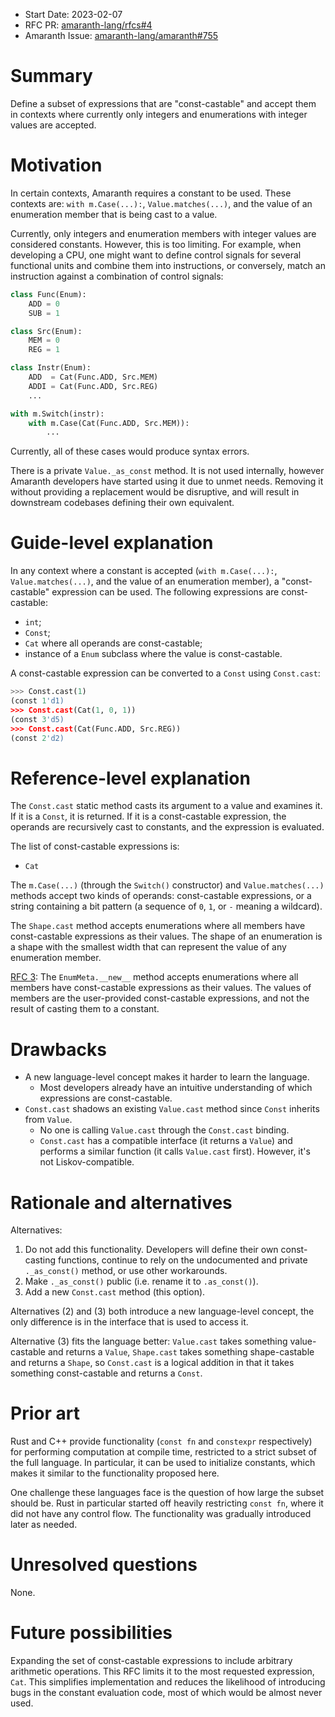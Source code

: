 - Start Date: 2023-02-07
- RFC PR: [amaranth-lang/rfcs#4](https://github.com/amaranth-lang/rfcs/pull/4)
- Amaranth Issue: [amaranth-lang/amaranth#755](https://github.com/amaranth-lang/amaranth/issues/755)

# Summary
[summary]: #summary

Define a subset of expressions that are "const-castable" and accept them in contexts where currently only integers and enumerations with integer values are accepted.

# Motivation
[motivation]: #motivation

In certain contexts, Amaranth requires a constant to be used. These contexts are: `with m.Case(...):`, `Value.matches(...)`, and the value of an enumeration member that is being cast to a value.

Currently, only integers and enumeration members with integer values are considered constants. However, this is too limiting. For example, when developing a CPU, one might want to define control signals for several functional units and combine them into instructions, or conversely, match an instruction against a combination of control signals:

```python
class Func(Enum):
    ADD = 0
    SUB = 1

class Src(Enum):
    MEM = 0
    REG = 1

class Instr(Enum):
    ADD  = Cat(Func.ADD, Src.MEM)
    ADDI = Cat(Func.ADD, Src.REG)
    ...

with m.Switch(instr):
    with m.Case(Cat(Func.ADD, Src.MEM)):
        ...
```

Currently, all of these cases would produce syntax errors.

There is a private `Value._as_const` method. It is not used internally, however Amaranth developers have started using it due to unmet needs. Removing it without providing a replacement would be disruptive, and will result in downstream codebases defining their own equivalent.

# Guide-level explanation
[guide-level-explanation]: #guide-level-explanation

In any context where a constant is accepted (`with m.Case(...):`, `Value.matches(...)`, and the value of an enumeration member), a "const-castable" expression can be used. The following expressions are const-castable:
* `int`;
* `Const`;
* `Cat` where all operands are const-castable;
* instance of a `Enum` subclass where the value is const-castable.

A const-castable expression can be converted to a `Const` using `Const.cast`:

```python
>>> Const.cast(1)
(const 1'd1)
>>> Const.cast(Cat(1, 0, 1))
(const 3'd5)
>>> Const.cast(Cat(Func.ADD, Src.REG))
(const 2'd2)
```

# Reference-level explanation
[reference-level-explanation]: #reference-level-explanation

The `Const.cast` static method casts its argument to a value and examines it. If it is a `Const`, it is returned. If it is a const-castable expression, the operands are recursively cast to constants, and the expression is evaluated.

The list of const-castable expressions is:
* `Cat`

The `m.Case(...)` (through the `Switch()` constructor) and `Value.matches(...)` methods accept two kinds of operands: const-castable expressions, or a string containing a bit pattern (a sequence of `0`, `1`, or `-` meaning a wildcard).

The `Shape.cast` method accepts enumerations where all members have const-castable expressions as their values. The shape of an enumeration is a shape with the smallest width that can represent the value of any enumeration member.

[RFC 3][]: The `EnumMeta.__new__` method accepts enumerations where all members have const-castable expressions as their values. The values of members are the user-provided const-castable expressions, and not the result of casting them to a constant.

[rfc 3]: enumeration-shapes.html

# Drawbacks
[drawbacks]: #drawbacks

- A new language-level concept makes it harder to learn the language.
  - Most developers already have an intuitive understanding of which expressions are const-castable.
- `Const.cast` shadows an existing `Value.cast` method since `Const` inherits from `Value`.
  - No one is calling `Value.cast` through the `Const.cast` binding.
  - `Const.cast` has a compatible interface (it returns a `Value`) and performs a similar function (it calls `Value.cast` first). However, it's not Liskov-compatible.

# Rationale and alternatives
[rationale-and-alternatives]: #rationale-and-alternatives

Alternatives:

1. Do not add this functionality. Developers will define their own const-casting functions, continue to rely on the undocumented and private `._as_const()` method, or use other workarounds.
2. Make `._as_const()` public (i.e. rename it to `.as_const()`).
3. Add a new `Const.cast` method (this option).

Alternatives (2) and (3) both introduce a new language-level concept, the only difference is in the interface that is used to access it.

Alternative (3) fits the language better: `Value.cast` takes something value-castable and returns a `Value`, `Shape.cast` takes something shape-castable and returns a `Shape`, so `Const.cast` is a logical addition in that it takes something const-castable and returns a `Const`.

# Prior art
[prior-art]: #prior-art

Rust and C++ provide functionality (`const fn` and `constexpr` respectively) for performing computation at compile time, restricted to a strict subset of the full language. In particular, it can be used to initialize constants, which makes it similar to the functionality proposed here.

One challenge these languages face is the question of how large the subset should be. Rust in particular started off heavily restricting `const fn`, where it did not have any control flow. The functionality was gradually introduced later as needed.

# Unresolved questions
[unresolved-questions]: #unresolved-questions

None.

# Future possibilities
[future-possibilities]: #future-possibilities

Expanding the set of const-castable expressions to include arbitrary arithmetic operations. This RFC limits it to the most requested expression, `Cat`. This simplifies implementation and reduces the likelihood of introducing bugs in the constant evaluation code, most of which would be almost never used.
